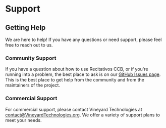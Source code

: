 # Support

## Getting Help

We are here to help! If you have any questions or need support, please feel free to reach out to us.

### Community Support

If you have a question about how to use Recitativos CCB, or if you're running into a problem, the best place to ask is on our [GitHub Issues page](https://github.com/Vineyard-Technologies/Recitativos-CCB/issues). This is the best place to get help from the community and from the maintainers of the project.

### Commercial Support

For commercial support, please contact Vineyard Technologies at contact@VineyardTechnologies.org. We offer a variety of support plans to meet your needs.
